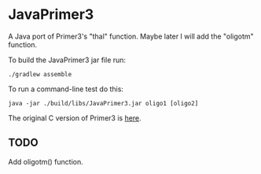 # JavaPrimer3

A Java port of Primer3's "thal" function.  Maybe later I will add the "oligotm" function.

To build the JavaPrimer3 jar file run:

    ./gradlew assemble

To run a command-line test do this:

    java -jar ./build/libs/JavaPrimer3.jar oligo1 [oligo2]

The original C version of Primer3 is [here](https://github.com/primer3-org/primer3).

## TODO

Add oligotm() function.
